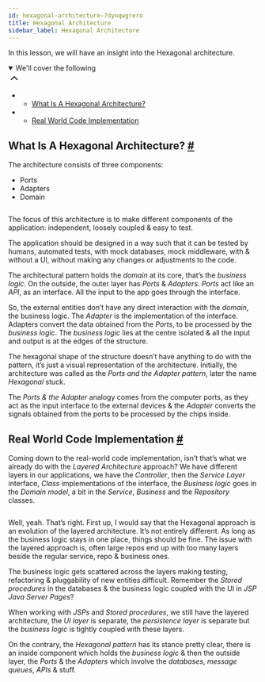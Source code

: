 ```yaml
---
id: hexagonal-architecture-7dynqwgrero
title: Hexagonal Architecture
sidebar_label: Hexagonal Architecture
---
```


<div class="PageSummary__TopLeft-sc-19qsvz4-36 fwauBw"><p class="PageSummary__Description-sc-19qsvz4-13 cPWwbw">In this lesson, we will have an insight into the Hexagonal architecture.</p><div class="PageSummary__Toc-sc-19qsvz4-39 gUDsJM"><details open="" class="styles__PageTOCStyled-rf9d2l-0 jgnDfg"><summary role="button" tabindex="0" class="styles__HeadingWrap-rf9d2l-1 jpKLlP">We'll cover the following<div rotate="0" color="black" size="24" display="inline-flex" name="icon-button" class="styles__IconButton-sc-12pjl04-0 bLjBRS"><svg xmlns="http://www.w3.org/2000/svg" width="24" height="24" viewBox="0 0 24 24" fill="none" stroke="currentColor" stroke-width="2" stroke-linecap="round" stroke-linejoin="round"><polyline points="18 15 12 9 6 15"></polyline></svg></div></summary><div class="markdown-container-div"><div class="markdownViewer Markdown__Viewer-sc-7qtuee-1 dZltoR" role="none"><ul>
<li>
<ul>
<li><a href="#what-is-a-hexagonal-architecture">What Is A Hexagonal Architecture?</a></li>
</ul>
</li>
<li>
<ul>
<li><a href="#real-world-code-implementation">Real World Code Implementation</a></li>
</ul>
</li>
</ul>
</div></div></details></div></div><div class="styles__ViewerComponentViewStyled-sc-1xosrua-0 cvzEyH"><div><div><div><div><div class=""><div class=""><div class="markdown-container-div"><div class="markdownViewer Markdown__Viewer-sc-7qtuee-1 zJKNA" role="none"></div></div></div></div></div></div></div></div></div><div class="styles__ViewerComponentViewStyled-sc-1xosrua-0 cvzEyH"><div><div><div><div><div class=""><div class=""><div class="markdown-container-div"><div class="markdownViewer Markdown__Viewer-sc-7qtuee-1 zJKNA" role="none"><h2 id="what-is-a-hexagonal-architecture" data-id="8e2e85db2e397248735f08e02117ef9f">What Is A Hexagonal Architecture? <a class="markdownIt-Anchor" href="#what-is-a-hexagonal-architecture"><span class="anchor-link">#</span></a></h2>
<p data-id="74d753947a47a3a11ea7fee0e3765d01">The architecture consists of three components:</p>
<ul data-id="bba2ba31f290b7186bc2ce9486ee0512">
<li>Ports</li>
<li>Adapters</li>
<li>Domain</li>
</ul>
<p data-id="d41d8cd98f00b204e9800998ecf8427e"><img src="assets/courses_web-application-software-architecture-101_assets_api_collection_6064040858091520_6411938009448448_page_6366983450787840_image_6736074485268480.jpeg.jpeg" alt=""></p>
<p data-id="e55167e2728f203c8f34cff032df338b">The focus of this architecture is to make different components of the application: independent, loosely coupled &amp; easy to test.</p>
<p data-id="cece2daf6054eb884c6bc88d5377c274">The application should be designed in a way such that it can be tested by humans, automated tests, with mock databases, mock middleware, with &amp; without a UI, without making any changes or adjustments to the code.</p>
<p data-id="8c1467087ca6ba89ba743d768a9ba063">The architectural pattern holds the <em>domain</em> at its core, that’s the <em>business logic</em>. On the outside, the outer layer has <em>Ports</em> &amp; <em>Adapters</em>.
<em>Ports</em> act like an <em>API</em>, as an interface. All the input to the app goes through the interface.</p>
<p data-id="fa7c71deffd2c6ac6e46b5d10be4bc73">So, the external entities don’t have any direct interaction with the <em>domain</em>, the business logic.
The <em>Adapter</em> is the implementation of the interface. Adapters convert the data obtained from the <em>Ports</em>, to be processed by the <em>business logic</em>. The <em>business logic</em> lies at the centre isolated &amp; all the input and output is at the edges of the structure.</p>
<p data-id="6ef629be57d9c946f8e8b1075e3bc376">The hexagonal shape of the structure doesn’t have anything to do with the pattern, it’s just a visual representation of the architecture.
Initially, the architecture was called as the <em>Ports and the Adapter pattern</em>, later the name <em>Hexagonal</em> stuck.</p>
<p data-id="1b20bd6834d58d2928f7df7a92b973e8">The <em>Ports &amp; the Adapter</em> analogy comes from the computer ports, as they act as the input interface to the external devices &amp; the <em>Adapter</em> converts the signals obtained from the ports to be processed by the chips inside.</p>
</div></div></div></div></div></div></div></div></div><div class="styles__ViewerComponentViewStyled-sc-1xosrua-0 cvzEyH"><div><div><div><div><div class=""><div class=""><div class="markdown-container-div"><div class="markdownViewer Markdown__Viewer-sc-7qtuee-1 zJKNA" role="none"><h2 id="real-world-code-implementation" data-id="c392e6ab56963225c45023c805d1d336">Real World Code Implementation <a class="markdownIt-Anchor" href="#real-world-code-implementation"><span class="anchor-link">#</span></a></h2>
<p data-id="acab3fd595bc017cae381660c3961503">Coming down to the real-world code implementation, isn’t that’s what we already do with the <em>Layered Architecture</em> approach? We have different layers in our applications, we have the <em>Controller</em>, then the <em>Service Layer</em> interface, <em>Class</em> implementations of the interface, the <em>Business logic</em> goes in the <em>Domain model</em>, a bit in the <em>Service</em>, <em>Business</em> and the <em>Repository</em> classes.</p>
<p data-id="d41d8cd98f00b204e9800998ecf8427e"><img src="assets/courses_web-application-software-architecture-101_assets_api_collection_6064040858091520_6411938009448448_page_6366983450787840_image_4806117710364672.jpeg.jpeg" alt=""></p>
<p data-id="11f9f6adaabb9c4c8e13a3e1f742c160">Well, yeah. That’s right. First up, I would say that the Hexagonal approach is an evolution of the layered architecture. It’s not entirely different.
As long as the business logic stays in one place, things should be fine. The issue with the layered approach is, often large repos end up with too many layers beside the regular service, repo &amp; business ones.</p>
<p data-id="70bbb4e0e609989f2954203f6a4507f8">The business logic gets scattered across the layers making testing, refactoring &amp; pluggability of new entities difficult. Remember the <em>Stored procedures</em> in the databases &amp; the business logic coupled with the UI in <em>JSP Java Server Pages</em>?</p>
<p data-id="5ddb4054a2e4a36d12ce8876b8f5c10b">When working with <em>JSPs</em> and <em>Stored procedures</em>, we still have the layered architecture, the <em>UI layer</em> is separate, the <em>persistence layer</em> is separate but the <em>business logic</em> is tightly coupled with these layers.</p>
<p data-id="87299ca4884f73f9312f9216bfd68405">On the contrary, the <em>Hexagonal pattern</em> has its stance pretty clear, there is an inside component which holds the <em>business logic</em> &amp; then the outside layer, the <em>Ports</em> &amp; the <em>Adapters</em> which involve the <em>databases</em>, <em>message queues</em>, <em>APIs</em> &amp; stuff.</p>
</div></div></div></div></div></div></div></div></div>